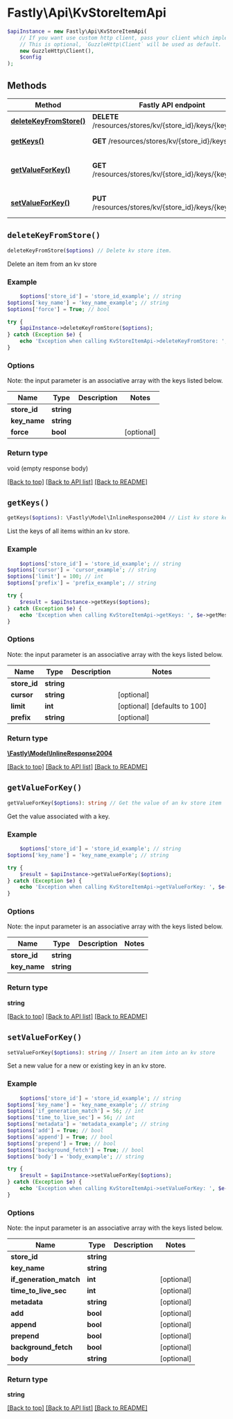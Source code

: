 # Fastly\Api\KvStoreItemApi


```php
$apiInstance = new Fastly\Api\KvStoreItemApi(
    // If you want use custom http client, pass your client which implements `GuzzleHttp\ClientInterface`.
    // This is optional, `GuzzleHttp\Client` will be used as default.
    new GuzzleHttp\Client(),
    $config
);
```

## Methods

Method | Fastly API endpoint | Description
------------- | ------------- | -------------
[**deleteKeyFromStore()**](KvStoreItemApi.md#deleteKeyFromStore) | **DELETE** /resources/stores/kv/{store_id}/keys/{key_name} | Delete kv store item.
[**getKeys()**](KvStoreItemApi.md#getKeys) | **GET** /resources/stores/kv/{store_id}/keys | List kv store keys.
[**getValueForKey()**](KvStoreItemApi.md#getValueForKey) | **GET** /resources/stores/kv/{store_id}/keys/{key_name} | Get the value of an kv store item
[**setValueForKey()**](KvStoreItemApi.md#setValueForKey) | **PUT** /resources/stores/kv/{store_id}/keys/{key_name} | Insert an item into an kv store


## `deleteKeyFromStore()`

```php
deleteKeyFromStore($options) // Delete kv store item.
```

Delete an item from an kv store

### Example
```php
    $options['store_id'] = 'store_id_example'; // string
$options['key_name'] = 'key_name_example'; // string
$options['force'] = True; // bool

try {
    $apiInstance->deleteKeyFromStore($options);
} catch (Exception $e) {
    echo 'Exception when calling KvStoreItemApi->deleteKeyFromStore: ', $e->getMessage(), PHP_EOL;
}
```

### Options

Note: the input parameter is an associative array with the keys listed below.

Name | Type | Description  | Notes
------------- | ------------- | ------------- | -------------
**store_id** | **string** |  |
**key_name** | **string** |  |
**force** | **bool** |  | [optional]

### Return type

void (empty response body)

[[Back to top]](#) [[Back to API list]](../../README.md#endpoints)
[[Back to README]](../../README.md)

## `getKeys()`

```php
getKeys($options): \Fastly\Model\InlineResponse2004 // List kv store keys.
```

List the keys of all items within an kv store.

### Example
```php
    $options['store_id'] = 'store_id_example'; // string
$options['cursor'] = 'cursor_example'; // string
$options['limit'] = 100; // int
$options['prefix'] = 'prefix_example'; // string

try {
    $result = $apiInstance->getKeys($options);
} catch (Exception $e) {
    echo 'Exception when calling KvStoreItemApi->getKeys: ', $e->getMessage(), PHP_EOL;
}
```

### Options

Note: the input parameter is an associative array with the keys listed below.

Name | Type | Description  | Notes
------------- | ------------- | ------------- | -------------
**store_id** | **string** |  |
**cursor** | **string** |  | [optional]
**limit** | **int** |  | [optional] [defaults to 100]
**prefix** | **string** |  | [optional]

### Return type

[**\Fastly\Model\InlineResponse2004**](../Model/InlineResponse2004.md)

[[Back to top]](#) [[Back to API list]](../../README.md#endpoints)
[[Back to README]](../../README.md)

## `getValueForKey()`

```php
getValueForKey($options): string // Get the value of an kv store item
```

Get the value associated with a key.

### Example
```php
    $options['store_id'] = 'store_id_example'; // string
$options['key_name'] = 'key_name_example'; // string

try {
    $result = $apiInstance->getValueForKey($options);
} catch (Exception $e) {
    echo 'Exception when calling KvStoreItemApi->getValueForKey: ', $e->getMessage(), PHP_EOL;
}
```

### Options

Note: the input parameter is an associative array with the keys listed below.

Name | Type | Description  | Notes
------------- | ------------- | ------------- | -------------
**store_id** | **string** |  |
**key_name** | **string** |  |

### Return type

**string**

[[Back to top]](#) [[Back to API list]](../../README.md#endpoints)
[[Back to README]](../../README.md)

## `setValueForKey()`

```php
setValueForKey($options): string // Insert an item into an kv store
```

Set a new value for a new or existing key in an kv store.

### Example
```php
    $options['store_id'] = 'store_id_example'; // string
$options['key_name'] = 'key_name_example'; // string
$options['if_generation_match'] = 56; // int
$options['time_to_live_sec'] = 56; // int
$options['metadata'] = 'metadata_example'; // string
$options['add'] = True; // bool
$options['append'] = True; // bool
$options['prepend'] = True; // bool
$options['background_fetch'] = True; // bool
$options['body'] = 'body_example'; // string

try {
    $result = $apiInstance->setValueForKey($options);
} catch (Exception $e) {
    echo 'Exception when calling KvStoreItemApi->setValueForKey: ', $e->getMessage(), PHP_EOL;
}
```

### Options

Note: the input parameter is an associative array with the keys listed below.

Name | Type | Description  | Notes
------------- | ------------- | ------------- | -------------
**store_id** | **string** |  |
**key_name** | **string** |  |
**if_generation_match** | **int** |  | [optional]
**time_to_live_sec** | **int** |  | [optional]
**metadata** | **string** |  | [optional]
**add** | **bool** |  | [optional]
**append** | **bool** |  | [optional]
**prepend** | **bool** |  | [optional]
**background_fetch** | **bool** |  | [optional]
**body** | **string** |  | [optional]

### Return type

**string**

[[Back to top]](#) [[Back to API list]](../../README.md#endpoints)
[[Back to README]](../../README.md)
